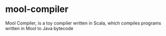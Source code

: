 mool-compiler
=============

Mool Compiler, is a toy compiler written in Scala, which compiles programs written in Mool to Java bytecode
